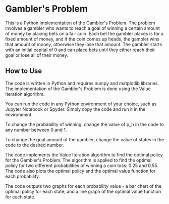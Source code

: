 # Gambler's Problem

This is a Python implementation of the Gambler's Problem. The problem involves a gambler who wants to reach a goal of winning a certain amount of money by placing bets on a fair coin. Each bet the gambler places is for a fixed amount of money, and if the coin comes up heads, the gambler wins that amount of money, otherwise they lose that amount. The gambler starts with an initial capital of 0 and can place bets until they either reach their goal or lose all of their money.

## How to Use
The code is written in Python and requires numpy and matplotlib libraries. The implementation of the Gambler's Problem is done using the Value Iteration algorithm.

You can run the code in any Python environment of your choice, such as Jupyter Notebook or Spyder. Simply copy the code and run it in the environment.

To change the probability of winning, change the value of p_h in the code to any number between 0 and 1.

To change the goal amount of the gambler, change the value of states in the code to the desired number.

The code implements the Value Iteration algorithm to find the optimal policy for the Gambler's Problem. The algorithm is applied to find the optimal policy for two different probabilities of winning a coin toss: 0.25 and 0.55. The code also plots the optimal policy and the optimal value function for each probability.

The code outputs two graphs for each probability value - a bar chart of the optimal policy for each state, and a line graph of the optimal value function for each state.